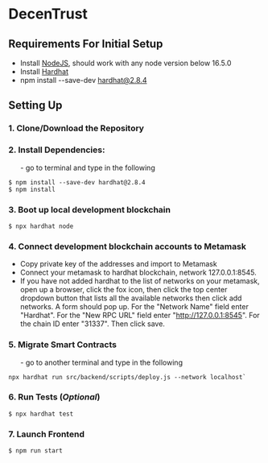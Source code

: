 # DecenTrust

## Requirements For Initial Setup

-   Install [NodeJS](https://nodejs.org/en/), should work with any node version below 16.5.0
-   Install [Hardhat](https://hardhat.org/)
-   npm install --save-dev hardhat@2.8.4

## Setting Up

### 1. Clone/Download the Repository

### 2. Install Dependencies:

<ul>- go to terminal and type in the following</ul>

```
$ npm install --save-dev hardhat@2.8.4
$ npm install
```

### 3. Boot up local development blockchain

```
$ npx hardhat node
```

### 4. Connect development blockchain accounts to Metamask

-   Copy private key of the addresses and import to Metamask
-   Connect your metamask to hardhat blockchain, network 127.0.0.1:8545.
-   If you have not added hardhat to the list of networks on your metamask, open up a browser, click the fox icon, then click the top center dropdown button that lists all the available networks then click add networks. A form should pop up. For the "Network Name" field enter "Hardhat". For the "New RPC URL" field enter "http://127.0.0.1:8545". For the chain ID enter "31337". Then click save.

### 5. Migrate Smart Contracts

<ul>- go to another terminal and type in the following</ul>

```
npx hardhat run src/backend/scripts/deploy.js --network localhost`
```

### 6. Run Tests (_Optional_)

```
$ npx hardhat test
```

### 7. Launch Frontend

```
$ npm run start
```
